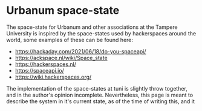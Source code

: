 # Urbanum space-state
The space-state for Urbanum and other associations at the Tampere University is inspired by the space-states used by hackerspaces around the world, some examples of these can be found here:

- https://hackaday.com/2021/06/18/do-you-spaceapi/
- https://ackspace.nl/wiki/Space_state
- https://hackerspaces.nl/
- https://spaceapi.io/
- https://wiki.hackerspaces.org/

The implementation of the space-states at tuni is slightly throw together, and in the author's opinion incomplete. Nevertheless, this page is meant to describe the system in it's current state, as of the time of writing this, and it
<!--stackedit_data:
eyJoaXN0b3J5IjpbMjA0NDA3MDM2OV19
-->